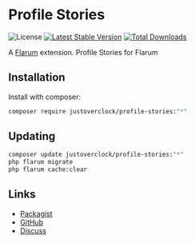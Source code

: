 # Profile Stories

![License](https://img.shields.io/badge/license-MIT-blue.svg) [![Latest Stable Version](https://img.shields.io/packagist/v/justoverclock/profile-stories.svg)](https://packagist.org/packages/justoverclock/profile-stories) [![Total Downloads](https://img.shields.io/packagist/dt/justoverclock/profile-stories.svg)](https://packagist.org/packages/justoverclock/profile-stories)

A [Flarum](https://flarum.org) extension. Profile Stories for Flarum

## Installation

Install with composer:

```sh
composer require justoverclock/profile-stories:"*"
```

## Updating

```sh
composer update justoverclock/profile-stories:"*"
php flarum migrate
php flarum cache:clear
```

## Links

- [Packagist](https://packagist.org/packages/justoverclock/profile-stories)
- [GitHub](https://github.com/justoverclock/profile-stories)
- [Discuss](https://discuss.flarum.org/d/PUT_DISCUSS_SLUG_HERE)
